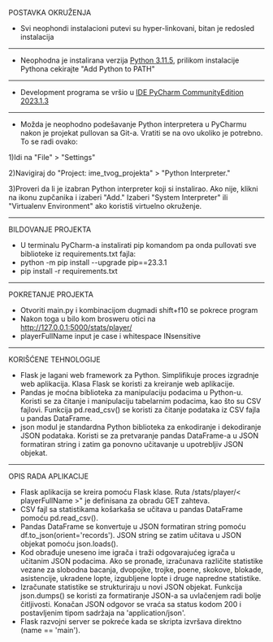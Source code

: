POSTAVKA OKRUŽENJA

- Svi neophondi instalacioni putevi su hyper-linkovani, bitan je redosled instalacija


---

- Neophodna je instalirana verzija [Python 3.11.5](https://www.python.org/ftp/python/3.11.5/python-3.11.5-amd64.exe), prilikom instalacije Pythona cekirajte "Add Python to PATH"

---

- Development programa se vršio u [IDE PyCharm CommunityEdition 2023.1.3](https://download.jetbrains.com/python/pycharm-community-2023.1.3.exe?_gl=1*5eljow*_ga*MTI2MDMzNzQ5My4xNjk3ODM1MjEx*_ga_9J976DJZ68*MTcwMDAwMDU0OS4yLjEuMTcwMDAwMDYwMS42MC4wLjA.&_ga=2.223207067.1052024537.1700000550-1260337493.1697835211)

----

- Možda je neophodno podešavanje Python interpretera u PyCharmu nakon je projekat pullovan sa Git-a. Vratiti se na ovo ukoliko je potrebno. To se radi ovako:

1)Idi na "File" > "Settings"

2)Navigiraj do "Project: ime_tvog_projekta" > "Python Interpreter."

3)Proveri da li je izabran Python interpreter koji si instalirao. Ako nije, klikni na ikonu zupčanika i izaberi "Add."
Izaberi "System Interpreter" ili "Virtualenv Environment" ako koristiš virtuelno okruženje.

---
BILDOVANJE PROJEKTA

- U terminalu PyCharm-a instalirati pip komandom pa onda pullovati sve biblioteke iz requirements.txt fajla:
- python -m pip install --upgrade pip==23.3.1
- pip install -r requirements.txt

---

POKRETANJE PROJEKTA

- Otvoriti main.py i kombinacijom dugmadi shift+f10 se pokrece program
- Nakon toga u bilo kom brosweru otici na http://127.0.0.1:5000/stats/player/<playerFullName>
- playerFullName input je case i whitespace INsensitive

---

KORIŠĆENE TEHNOLOGIJE

- Flask je lagani web framework za Python. Simplifikuje proces izgradnje web aplikacija.
Klasa Flask se koristi za kreiranje web aplikacije. 
- Pandas je moćna biblioteka za manipulaciju podacima u Python-u.
Koristi se za čitanje i manipulaciju tabelarnim podacima, kao što su CSV fajlovi.
Funkcija pd.read_csv() se koristi za čitanje podataka iz CSV fajla u pandas DataFrame.
- json modul je standardna Python biblioteka za enkodiranje i dekodiranje JSON podataka.
Koristi se za pretvaranje pandas DataFrame-a u JSON formatiran string i zatim ga ponovno učitavanje u upotrebljiv JSON objekat.

---
OPIS RADA APLIKACIJE

- Flask aplikacija se kreira pomoću Flask klase.
Ruta /stats/player/< playerFullName >" je definisana za obradu GET zahteva.
- CSV fajl sa statistikama košarkaša se učitava u pandas DataFrame pomoću pd.read_csv().
- Pandas DataFrame se konvertuje u JSON formatiran string pomoću df.to_json(orient='records').
JSON string se zatim učitava u JSON objekat pomoću json.loads().
- Kod obrađuje uneseno ime igrača i traži odgovarajućeg igrača u učitanim JSON podacima.
Ako se pronađe, izračunava različite statistike vezane za slobodna bacanja, dvopojke, trojke, poene, skokove, blokade, asistencije, ukradene lopte, izgubljene lopte i druge napredne statistike.
- Izračunate statistike se strukturiraju u novi JSON objekat.
Funkcija json.dumps() se koristi za formatiranje JSON-a sa uvlačenjem radi bolje čitljivosti.
Konačan JSON odgovor se vraća sa status kodom 200 i postavljenim tipom sadržaja na 'application/json'.
- Flask razvojni server se pokreće kada se skripta izvršava direktno (name == 'main').